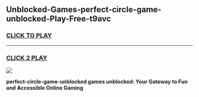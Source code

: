 
## Unblocked-Games-perfect-circle-game-unblocked-Play-Free-t9avc
<h3>
<a href="https://premium76.site?title=perfect-circle-game-unblocked&ref=15A">CLICK TO PLAY</a></h3>
<hr>

<h3>
<a href="https://premium76.site?title=perfect-circle-game-unblocked&ref=15A">CLICK 2 PLAY</a>
  
</h3>

<a href="https://premium76.site?title=perfect-circle-game-unblocked&ref=15A"><img src="https://clearcache.store/games.png"></a>


**perfect-circle-game-unblocked games unblocked: Your Gateway to Fun and Accessible Online Gaming**
